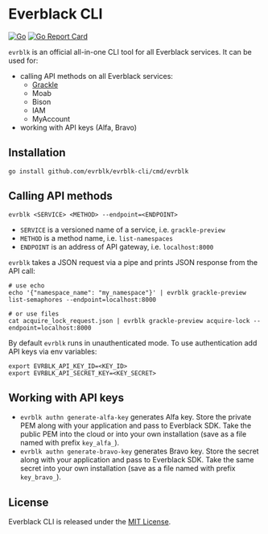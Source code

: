 # Everblack CLI

[![Go](https://github.com/evrblk/evrblk-cli/actions/workflows/go.yml/badge.svg)](https://github.com/evrblk/evrblk-cli/actions/workflows/go.yml)
[![Go Report Card](https://goreportcard.com/badge/github.com/evrblk/evrblk-cli)](https://goreportcard.com/report/github.com/evrblk/evrblk-cli)

`evrblk` is an official all-in-one CLI tool for all Everblack services. It can be used for:

* calling API methods on all Everblack services:
  * [Grackle](https://github.com/evrblk/grackle)
  * Moab
  * Bison
  * IAM
  * MyAccount
* working with API keys (Alfa, Bravo)

## Installation

```shell
go install github.com/evrblk/evrblk-cli/cmd/evrblk
```

## Calling API methods

```shell
evrblk <SERVICE> <METHOD> --endpoint=<ENDPOINT>
```

* `SERVICE` is a versioned name of a service, i.e. `grackle-preview`
* `METHOD` is a method name, i.e. `list-namespaces`
* `ENDPOINT` is an address of API gateway, i.e. `localhost:8000` 

`evrblk` takes a JSON request via a pipe and prints JSON response from the API call:

```shell
# use echo
echo '{"namespace_name": "my_namespace"}' | evrblk grackle-preview list-semaphores --endpoint=localhost:8000

# or use files
cat acquire_lock_request.json | evrblk grackle-preview acquire-lock --endpoint=localhost:8000
```

By default `evrblk` runs in unauthenticated mode. To use authentication add API keys via env variables:

```shell
export EVRBLK_API_KEY_ID=<KEY_ID>
export EVRBLK_API_SECRET_KEY=<KEY_SECRET>
```

## Working with API keys

* `evrblk authn generate-alfa-key` generates Alfa key. Store the private PEM along with your application and pass to
  Everblack SDK. Take the public PEM into the cloud or into your own installation (save as a file named with prefix 
  `key_alfa_`).
* `evrblk authn generate-bravo-key` generates Bravo key. Store the secret along with your application and pass to
  Everblack SDK. Take the same secret into your own installation (save as a file named with prefix `key_bravo_`).

## License

Everblack CLI is released under the [MIT License](https://opensource.org/license/mit).
